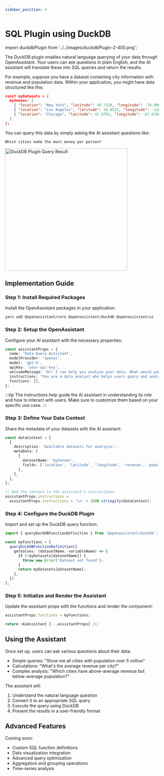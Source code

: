 ```yaml
---
sidebar_position: 4
---
```


# SQL Plugin using DuckDB

import duckdbPlugin from '../../images/duckdbPlugin-2-400.png';

The DuckDB plugin enables natural language querying of your data through OpenAssistant. Your users can ask questions in plain English, and the AI assistant will translate these into SQL queries and return the results.

For example, suppose you have a dataset containing city information with revenue and population data. Within your application, you might have data structured like this:

```json
const myDatasets = {
  myVenues: [
    { "location": "New York", "latitude": 40.7128, "longitude": -74.0060, "revenue": 12500000, "population": 8400000 },
    { "location": "Los Angeles", "latitude": 34.0522, "longitude": -118.2437, "revenue": 9800000, "population": 3900000 },
    { "location": "Chicago", "latitude": 41.8781, "longitude": -87.6298, "revenue": 7200000, "population": 2700000 }
  ]
};
```

You can query this data by simply asking the AI assistant questions like:
```text
Which cities make the most money per person?
```

<img src={duckdbPlugin} width="400" alt="DuckDB Plugin Query Result" />

## Implementation Guide

### Step 1: Install Required Packages

Install the OpenAssistant packages in your application:

```bash
yarn add @openassistant/core @openassistant/duckdb @openassistant/ui
```

### Step 2: Setup the OpenAssistant

Configure your AI assistant with the necessary properties:

```typescript
const assistantProps = {
  name: 'Data Query Assistant',
  modelProvider: 'openai',
  model: 'gpt-4',
  apiKey: 'your-api-key',
  welcomeMessage: 'Hi! I can help you analyze your data. What would you like to know?',
  instructions: "You are a data analyst who helps users query and analyze data. When users ask questions, translate them into SQL queries and explain the results in simple terms.",
  functions: [],
};
```

:::tip
The instructions help guide the AI assistant in understanding its role and how to interact with users. Make sure to customize them based on your specific use case.
:::

### Step 3: Define Your Data Context

Share the metadata of your datasets with the AI assistant:

```typescript
const dataContext = [
  {
    description: 'Available datasets for analysis:',
    metaData: [
      {
        datasetName: 'myVenues',
        fields: ['location', 'latitude', 'longitude', 'revenue', 'population'],
      },
    ],
  },
];

// Add the context to the assistant's instructions
assistantProps.instructions = 
  assistantProps.instructions + '\n' + JSON.stringify(dataContext);
```

### Step 4: Configure the DuckDB Plugin

Import and set up the DuckDB query function:

```typescript
import { queryDuckDBFunctionDefinition } from '@openassistant/duckdb';

const myFunctions = [
  queryDuckDBFunctionDefinition({
    getValues: (datasetName, variableName) => {
      if (!myDatasets[datasetName]) {
        throw new Error('Dataset not found');
      }
      return myDatasets[datasetName];
    },
  })
];
```

### Step 5: Initialize and Render the Assistant

Update the assistant props with the functions and render the component:

```typescript
assistantProps.functions = myFunctions;

return <AiAssistant {...assistantProps} />;
```

## Using the Assistant

Once set up, users can ask various questions about their data:

- Simple queries: "Show me all cities with population over 5 million"
- Calculations: "What's the average revenue per city?"
- Complex analysis: "Which cities have above-average revenue but below-average population?"

The assistant will:
1. Understand the natural language question
2. Convert it to an appropriate SQL query
3. Execute the query using DuckDB
4. Present the results in a user-friendly format

## Advanced Features

Coming soon:
- Custom SQL function definitions
- Data visualization integration
- Advanced query optimization
- Aggregation and grouping operations
- Time-series analysis
